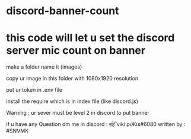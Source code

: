 # discord-banner-count
# this code will let u set the discord server mic count on banner

 make a folder name it (images)

 copy ur image in this folder with 1080x1920 resolution 

 put ur token in .env file

 install the require which is in index file (like discord.js)

 Warning : ur sever must be level 2 in discord to put banner 

if u have any Question dm me in discord : ੴ viki ριЖιs#6080
written by : #SNVMK
